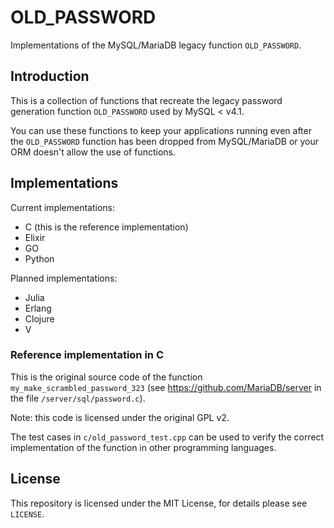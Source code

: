 # OLD_PASSWORD

Implementations of the MySQL/MariaDB legacy function `OLD_PASSWORD`.

## Introduction

This is a collection of functions that recreate the legacy password generation function `OLD_PASSWORD` used by MySQL < v4.1.

You can use these functions to keep your applications running even after the `OLD_PASSWORD` function has been dropped from MySQL/MariaDB or your ORM doesn't allow the use of functions.

## Implementations

Current implementations:

* C (this is the reference implementation)
* Elixir
* GO
* Python

Planned implementations:

* Julia
* Erlang
* Clojure
* V

### Reference implementation in C

This is the original source code of the function `my_make_scrambled_password_323` (see <https://github.com/MariaDB/server> in the file `/server/sql/password.c`).

Note: this code is licensed under the original GPL v2.

The test cases in `c/old_password_test.cpp` can be used to verify the correct implementation of the function in other programming languages.

## License

This repository is licensed under the MIT License, for details please see `LICENSE`.
